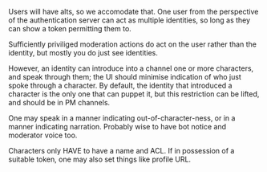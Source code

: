 Users will have alts, so we accomodate that. One user from the perspective of the authentication server can act as multiple
identities, so long as they can show a token permitting them to.

Sufficiently priviliged moderation actions do act on the user rather than the identity, but mostly you do just see identities.

However, an identity can introduce into a channel one or more characters, and speak through them; the UI should minimise indication
of who just spoke through a character. By default, the identity that introduced a character is the only one that can puppet it,
but this restriction can be lifted, and should be in PM channels.

One may speak in a manner indicating out-of-character-ness, or in a manner indicating narration. Probably wise to have bot notice
and moderator voice too.

Characters only HAVE to have a name and ACL. If in possession of a suitable token, one may also set things like profile URL.
